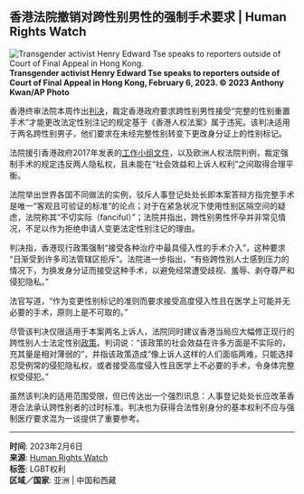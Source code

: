## 香港法院撤销对跨性别男性的强制手术要求 | Human Rights Watch

![Transgender activist Henry Edward Tse speaks to reporters outside of Court of Final Appeal in Hong Kong.](https://www.hrw.org/sites/default/files/styles/embed_xxl/public/media_2023/02/202302lgbt_china_hong_kong_transgender_activist_henry_edward_tse.jpg?itok=LE2EFfis)  
**Transgender activist Henry Edward Tse speaks to reporters outside of Court of Final Appeal in Hong Kong, February 6, 2023. © 2023 Anthony Kwan/AP Photo**

香港终审法院本周作出[判决](https://legalref.judiciary.hk/lrs/common/ju/ju_body.jsp?DIS=150362&AH=&QS=&FN=&currpage=)，裁定香港政府要求跨性别男性接受“完整的性别重置手术”才能更改法定性别注记的规定基于《香港人权法案》属于违宪。该判决适用于两名跨性别男子，他们要求在未经完整性别转变下更改身分证上的性别标记。

法院援引香港政府2017年发表的[工作小组文件](https://www.iwggr.gov.hk/eng/publications.html)，以及欧洲人权法院判例，裁定强制手术的规定违反两人隐私权，且未能在“社会效益和上诉人权利”之间取得合理平衡。

法院举出世界各国不同做法的实例，驳斥人事登记处处长即本案答辩方指完整手术是唯一“客观且可验证的标准”的论点；对于在紧急状况下使用性别区隔空间的疑虑，法院称其“不切实际（fanciful）”；法院并指出，跨性别男性怀孕并非常见情况，不足以作为拒绝申请人变更法定性别注记的理由。

判决指，香港现行政策强制“接受各种治疗中最具侵入性的手术介入”，这种要求 “日渐受到许多司法管辖区拒斥”。法院进一步指出，“有些跨性别人士感到压力的情况下，为换发身分证而接受这种手术，以避免经常遭受歧视、羞辱、剥夺尊严和侵犯隐私。”

法官写道，“作为变更性别标记的准则而要求接受高度侵入性且在医学上可能并无必要的手术，原则上是不可取的。”

尽管该判决仅限适用于本案两名上诉人，法院同时建议香港当局应大幅修正现行的跨性别人士法定性别[政策](https://www.iwggr.gov.hk/eng/pdf/eSummary.pdf)。判词说：“该政策的社会效益在许多方面是不实际的，充其量是相对薄弱的”，并指该政策造成“像上诉人这样的人们面临两难，只能选择忍受例常的侵犯隐私权，或者接受高度侵入性且医学上不必要的手术，令身体完整权受侵犯。”

虽然该判决的适用范围受限，但已传达出一个强烈讯息：人事登记处处长应改革香港合法承认跨性别者的过时标准。判决也为获得合法性别身分的基本权利不应与强制医疗要求混为一谈提供了重要参考。

---

**时间**: 2023年2月6日  
**来源**: [Human Rights Watch](https://www.hrw.org/zh-hans/news/2023/02/13/hong-kong-court-rejects-compulsory-surgery-trans-men)  
**标签**: LGBT权利  
**区域／国家**: 亚洲 | 中国和西藏  